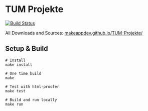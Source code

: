 # TUM Projekte

[![Build Status](https://travis-ci.org/MaKeAppDev/TUM-Projekte.svg?branch=gh-pages)](https://travis-ci.org/MaKeAppDev/TUM-Projekte)

All Downloads and Sources: [makeappdev.github.io/TUM-Projekte/](https://makeappdev.github.io/TUM-Projekte/)

## Setup & Build

```
# Install
make install

# One time build
make

# Test with html-proofer
make test

# Build and run locally
make run
```
